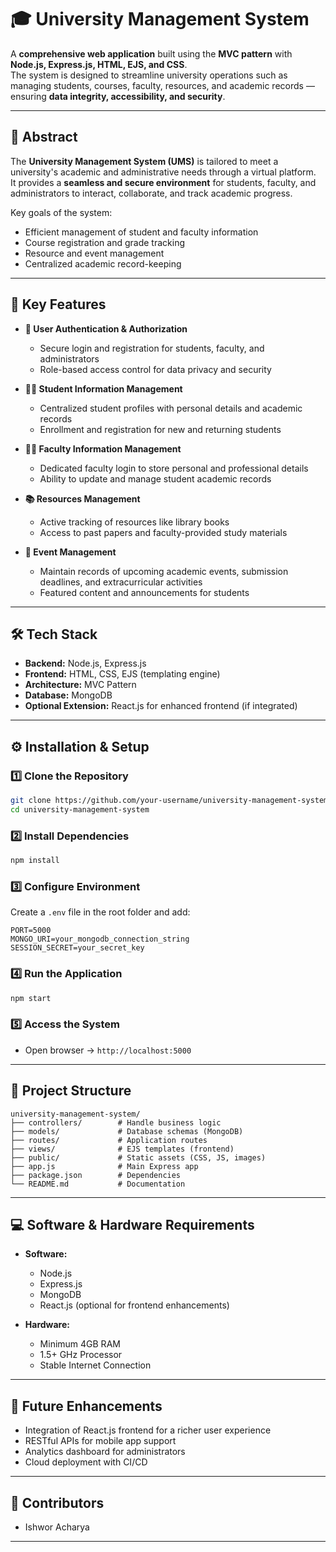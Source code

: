 
# 🎓 University Management System

A **comprehensive web application** built using the **MVC pattern** with **Node.js, Express.js, HTML, EJS, and CSS**.  
The system is designed to streamline university operations such as managing students, courses, faculty, resources, and academic records — ensuring **data integrity, accessibility, and security**.

---

## 📖 Abstract
The **University Management System (UMS)** is tailored to meet a university's academic and administrative needs through a virtual platform.  
It provides a **seamless and secure environment** for students, faculty, and administrators to interact, collaborate, and track academic progress.  

Key goals of the system:
- Efficient management of student and faculty information
- Course registration and grade tracking
- Resource and event management
- Centralized academic record-keeping

---

## 🚀 Key Features
- **🔐 User Authentication & Authorization**
  - Secure login and registration for students, faculty, and administrators
  - Role-based access control for data privacy and security

- **👨‍🎓 Student Information Management**
  - Centralized student profiles with personal details and academic records
  - Enrollment and registration for new and returning students

- **👨‍🏫 Faculty Information Management**
  - Dedicated faculty login to store personal and professional details
  - Ability to update and manage student academic records

- **📚 Resources Management**
  - Active tracking of resources like library books
  - Access to past papers and faculty-provided study materials

- **📅 Event Management**
  - Maintain records of upcoming academic events, submission deadlines, and extracurricular activities
  - Featured content and announcements for students

---

## 🛠️ Tech Stack
- **Backend:** Node.js, Express.js  
- **Frontend:** HTML, CSS, EJS (templating engine)  
- **Architecture:** MVC Pattern  
- **Database:** MongoDB  
- **Optional Extension:** React.js for enhanced frontend (if integrated)  

---

## ⚙️ Installation & Setup

### 1️⃣ Clone the Repository
```bash
git clone https://github.com/your-username/university-management-system.git
cd university-management-system
````

### 2️⃣ Install Dependencies

```bash
npm install
```

### 3️⃣ Configure Environment

Create a `.env` file in the root folder and add:

```env
PORT=5000
MONGO_URI=your_mongodb_connection_string
SESSION_SECRET=your_secret_key
```

### 4️⃣ Run the Application

```bash
npm start
```

### 5️⃣ Access the System

* Open browser → `http://localhost:5000`

---

## 📂 Project Structure

```plaintext
university-management-system/
├── controllers/        # Handle business logic
├── models/             # Database schemas (MongoDB)
├── routes/             # Application routes
├── views/              # EJS templates (frontend)
├── public/             # Static assets (CSS, JS, images)
├── app.js              # Main Express app
├── package.json        # Dependencies
└── README.md           # Documentation
```

---

## 💻 Software & Hardware Requirements

* **Software:**

  * Node.js
  * Express.js
  * MongoDB
  * React.js (optional for frontend enhancements)

* **Hardware:**

  * Minimum 4GB RAM
  * 1.5+ GHz Processor
  * Stable Internet Connection

---

## 📌 Future Enhancements

* Integration of React.js frontend for a richer user experience
* RESTful APIs for mobile app support
* Analytics dashboard for administrators
* Cloud deployment with CI/CD

---

## 👥 Contributors

* Ishwor Acharya

---
